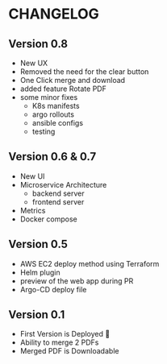 # CHANGELOG

## Version 0.8
* New UX
* Removed the need for the clear button
* One Click merge and download
* added feature Rotate PDF
* some minor fixes
  * K8s manifests
  * argo rollouts
  * ansible configs
  * testing

## Version 0.6 & 0.7
* New UI
* Microservice Architecture
  * backend server
  * frontend server
* Metrics
* Docker compose

## Version 0.5
* AWS EC2 deploy method using Terraform
* Helm plugin
* preview of the web app during PR
* Argo-CD deploy file

## Version 0.1
* First Version is Deployed 🥳
* Ability to merge 2 PDFs
* Merged PDF is Downloadable
